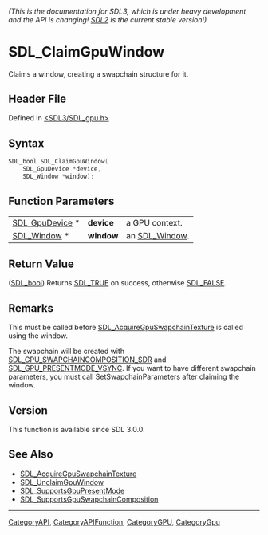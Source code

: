###### (This is the documentation for SDL3, which is under heavy development and the API is changing! [SDL2](https://wiki.libsdl.org/SDL2/) is the current stable version!)
# SDL_ClaimGpuWindow

Claims a window, creating a swapchain structure for it.

## Header File

Defined in [<SDL3/SDL_gpu.h>](https://github.com/libsdl-org/SDL/blob/main/include/SDL3/SDL_gpu.h)

## Syntax

```c
SDL_bool SDL_ClaimGpuWindow(
    SDL_GpuDevice *device,
    SDL_Window *window);
```

## Function Parameters

|                                  |            |                              |
| -------------------------------- | ---------- | ---------------------------- |
| [SDL_GpuDevice](SDL_GpuDevice) * | **device** | a GPU context.               |
| [SDL_Window](SDL_Window) *       | **window** | an [SDL_Window](SDL_Window). |

## Return Value

([SDL_bool](SDL_bool)) Returns [SDL_TRUE](SDL_TRUE) on success, otherwise
[SDL_FALSE](SDL_FALSE).

## Remarks

This must be called before
[SDL_AcquireGpuSwapchainTexture](SDL_AcquireGpuSwapchainTexture) is called
using the window.

The swapchain will be created with
[SDL_GPU_SWAPCHAINCOMPOSITION_SDR](SDL_GPU_SWAPCHAINCOMPOSITION_SDR) and
[SDL_GPU_PRESENTMODE_VSYNC](SDL_GPU_PRESENTMODE_VSYNC). If you want to have
different swapchain parameters, you must call SetSwapchainParameters after
claiming the window.

## Version

This function is available since SDL 3.0.0.

## See Also

- [SDL_AcquireGpuSwapchainTexture](SDL_AcquireGpuSwapchainTexture)
- [SDL_UnclaimGpuWindow](SDL_UnclaimGpuWindow)
- [SDL_SupportsGpuPresentMode](SDL_SupportsGpuPresentMode)
- [SDL_SupportsGpuSwapchainComposition](SDL_SupportsGpuSwapchainComposition)

----
[CategoryAPI](CategoryAPI), [CategoryAPIFunction](CategoryAPIFunction), [CategoryGPU](CategoryGPU), [CategoryGpu](CategoryGpu)


